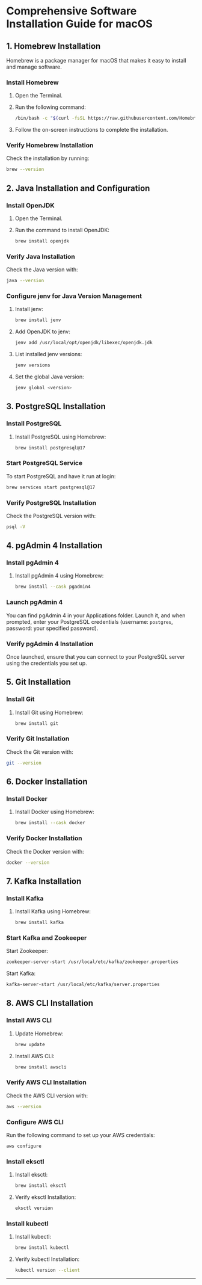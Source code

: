 # Comprehensive Software Installation Guide for macOS

## 1. Homebrew Installation
Homebrew is a package manager for macOS that makes it easy to install and manage software.

### Install Homebrew
1. Open the Terminal.
2. Run the following command:

   ```bash
   /bin/bash -c "$(curl -fsSL https://raw.githubusercontent.com/Homebrew/install/HEAD/install.sh)"
   ```

3. Follow the on-screen instructions to complete the installation.

### Verify Homebrew Installation
Check the installation by running:

```bash
brew --version
```

## 2. Java Installation and Configuration
### Install OpenJDK
1. Open the Terminal.
2. Run the command to install OpenJDK:

   ```bash
   brew install openjdk
   ```

### Verify Java Installation
Check the Java version with:

```bash
java --version
```

### Configure jenv for Java Version Management
1. Install jenv:

   ```bash
   brew install jenv
   ```

2. Add OpenJDK to jenv:

   ```bash
   jenv add /usr/local/opt/openjdk/libexec/openjdk.jdk
   ```

3. List installed jenv versions:

   ```bash
   jenv versions
   ```

4. Set the global Java version:

   ```bash
   jenv global <version>
   ```

## 3. PostgreSQL Installation
### Install PostgreSQL
1. Install PostgreSQL using Homebrew:

   ```bash
   brew install postgresql@17
   ```

### Start PostgreSQL Service
To start PostgreSQL and have it run at login:

```bash
brew services start postgresql@17
```

### Verify PostgreSQL Installation
Check the PostgreSQL version with:

```bash
psql -V
```

## 4. pgAdmin 4 Installation
### Install pgAdmin 4
1. Install pgAdmin 4 using Homebrew:

   ```bash
   brew install --cask pgadmin4
   ```

### Launch pgAdmin 4
You can find pgAdmin 4 in your Applications folder. Launch it, and when prompted, enter your PostgreSQL credentials (username: `postgres`, password: your specified password).

### Verify pgAdmin 4 Installation
Once launched, ensure that you can connect to your PostgreSQL server using the credentials you set up.

## 5. Git Installation
### Install Git
1. Install Git using Homebrew:

   ```bash
   brew install git
   ```

### Verify Git Installation
Check the Git version with:

```bash
git --version
```

## 6. Docker Installation
### Install Docker
1. Install Docker using Homebrew:

   ```bash
   brew install --cask docker
   ```

### Verify Docker Installation
Check the Docker version with:

```bash
docker --version
```

## 7. Kafka Installation
### Install Kafka
1. Install Kafka using Homebrew:

   ```bash
   brew install kafka
   ```

### Start Kafka and Zookeeper
Start Zookeeper:

```bash
zookeeper-server-start /usr/local/etc/kafka/zookeeper.properties
```

Start Kafka:

```bash
kafka-server-start /usr/local/etc/kafka/server.properties
```

## 8. AWS CLI Installation
### Install AWS CLI
1. Update Homebrew:

   ```bash
   brew update
   ```

2. Install AWS CLI:

   ```bash
   brew install awscli
   ```

### Verify AWS CLI Installation
Check the AWS CLI version with:

```bash
aws --version
```

### Configure AWS CLI
Run the following command to set up your AWS credentials:

```bash
aws configure
```

### Install eksctl
1. Install eksctl:

   ```bash
   brew install eksctl
   ```

2. Verify eksctl Installation:

   ```bash
   eksctl version
   ```

### Install kubectl
1. Install kubectl:

   ```bash
   brew install kubectl
   ```

2. Verify kubectl Installation:

   ```bash
   kubectl version --client
   ```

---


